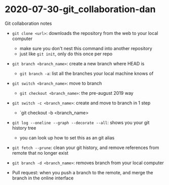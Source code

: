# 2020-07-30-git_collaboration-dan
Git collaboration notes

- `git clone <url>`: downloads the repository from the web to your local computer
    - make sure you don't nest this command into another repository
    - just like `git init`, only do this once per repo

- `git branch <branch_name>`: create a new branch where HEAD is
    - `git branch -a`: list all the branches your local machine knows of
- `git switch <branch_name>`: move to branch
    - `git checkout <branch_name>`: the pre-august 2019 way

- `git switch -c <branch_name>`: create and move to branch in 1 step
    - `git checkout -b <branch_name>

- `git log --oneline --graph --decorate --all`: shows you your git history tree
    - you can look up how to set this as an git alias

- `git fetch --prune`: clean your git history, and remove references from remote that no longer exist

- `git branch -d <branch_name>`: removes branch from your local computer

- Pull request: when you push a branch to the remote, and merge the branch in the online interface

